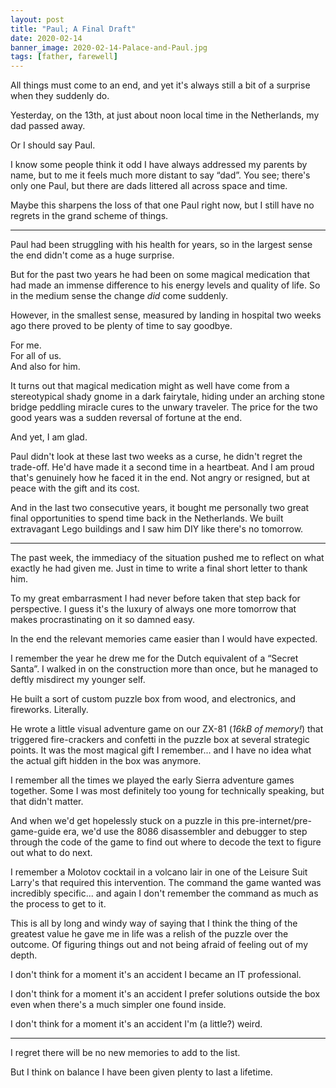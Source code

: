 ```yaml
---
layout: post
title: "Paul; A Final Draft"
date: 2020-02-14
banner_image: 2020-02-14-Palace-and-Paul.jpg
tags: [father, farewell]
---
```


All things must come to an end, and yet it's always still a bit of a surprise when they suddenly do.

Yesterday, on the 13th, at just about noon local time in the Netherlands, my dad passed away.

Or I should say Paul.

I know some people think it odd I have always addressed my parents by name, but to me it feels much more distant to say “dad”. You see; there's only one Paul, but there are dads littered all across space and time.

Maybe this sharpens the loss of that one Paul right now, but I still have no regrets in the grand scheme of things.

<!--more-->

* * *

Paul had been struggling with his health for years, so in the largest sense the end didn't come as a huge surprise.

But for the past two years he had been on some magical medication that had made an immense difference to his energy levels and quality of life. So in the medium sense the change _did_ come suddenly.

However, in the smallest sense, measured by landing in hospital two weeks ago there proved to be plenty of time to say goodbye.

For me.  
For all of us.  
And also for him.

It turns out that magical medication might as well have come from a stereotypical shady gnome in a dark fairytale, hiding under an arching stone bridge peddling miracle cures to the unwary traveler. The price for the two good years was a sudden reversal of fortune at the end.

And yet, I am glad.

Paul didn't look at these last two weeks as a curse, he didn't regret the trade-off. He'd have made it a second time in a heartbeat. And I am proud that's genuinely how he faced it in the end. Not angry or resigned, but at peace with the gift and its cost.

And in the last two consecutive years, it bought me personally two great final opportunities to spend time back in the Netherlands. We built extravagant Lego buildings and I saw him DIY like there's no tomorrow.

* * *

The past week, the immediacy of the situation pushed me to reflect on what exactly he had given me. Just in time to write a final short letter to thank him.

To my great embarrasment I had never before taken that step back for perspective. I guess it's the luxury of always one more tomorrow that makes procrastinating on it so damned easy.

In the end the relevant memories came easier than I would have expected.

I remember the year he drew me for the Dutch equivalent of a “Secret Santa”. I walked in on the construction more than once, but he managed to deftly misdirect my younger self.

He built a sort of custom puzzle box from wood, and electronics, and fireworks. Literally.

He wrote a little visual adventure game on our ZX-81 (_16kB of memory!_) that triggered fire-crackers and confetti in the puzzle box at several strategic points. It was the most magical gift I remember... and I have no idea what the actual gift hidden in the box was anymore.

I remember all the times we played the early Sierra adventure games together. Some I was most definitely too young for technically speaking, but that didn't matter.

And when we'd get hopelessly stuck on a puzzle in this pre-internet/pre-game-guide era, we'd use the 8086 disassembler and debugger to step through the code of the game to find out where to decode the text to figure out what to do next.

I remember a Molotov cocktail in a volcano lair in one of the Leisure Suit Larry's that required this intervention. The command the game wanted was incredibly specific... and again I don't remember the command as much as the process to get to it.

This is all by long and windy way of saying that I think the thing of the greatest value he gave me in life was a relish of the puzzle over the outcome. Of figuring things out and not being afraid of feeling out of my depth.

I don't think for a moment it's an accident I became an IT professional.

I don't think for a moment it's an accident I prefer solutions outside the box even when there's a much simpler one found inside.

I don't think for a moment it's an accident I'm (a little?) weird.

* * *

I regret there will be no new memories to add to the list.

But I think on balance I have been given plenty to last a lifetime.